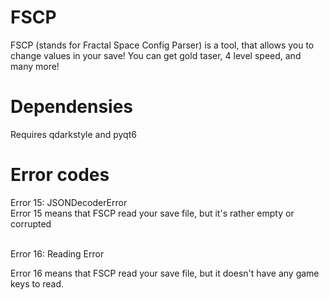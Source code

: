 # FSCP
FSCP (stands for Fractal Space Config Parser) is a tool, that allows you to change values in your save! You can get gold taser, 4 level speed, and many more!

# Dependensies
Requires qdarkstyle and pyqt6
# Error codes
Error 15: JSONDecoderError
<br>
Error 15 means that FSCP read your save file, but it's rather empty or corrupted

<br>
Error 16: Reading Error

Error 16 means that FSCP read your save file, but it doesn't have any game keys to read.
